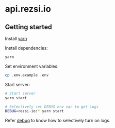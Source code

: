 # api.rezsi.io

## Getting started

Install [yarn](https://yarnpkg.com/en/docs/install)

Install dependencies:
```sh
yarn
```

Set environment variables:
```sh
cp .env.example .env
```

Start server:
```sh
# Start server
yarn start

# Selectively set DEBUG env var to get logs
DEBUG=rezsi-io:* yarn start
```
Refer [debug](https://www.npmjs.com/package/debug) to know how to selectively turn on logs.
